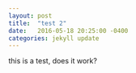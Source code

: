```yaml
---
layout: post
title:  "test 2"
date:   2016-05-18 20:25:00 -0400
categories: jekyll update
---
```

this is a test, does it work?
